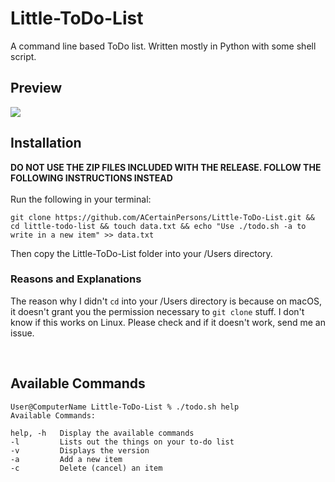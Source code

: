 # Little-ToDo-List
A command line based ToDo list. Written mostly in Python with some shell script.

## Preview
<img src="https://acertainpersons.github.io/omg_its_img!/sample.png">

<br>

## Installation

**DO NOT USE THE ZIP FILES INCLUDED WITH THE RELEASE. FOLLOW THE FOLLOWING INSTRUCTIONS INSTEAD**\
\
Run the following in your terminal:  
```
git clone https://github.com/ACertainPersons/Little-ToDo-List.git && cd little-todo-list && touch data.txt && echo "Use ./todo.sh -a to write in a new item" >> data.txt
```
Then copy the Little-ToDo-List folder into your /Users directory.
### Reasons and Explanations

The reason why I didn't `cd` into your /Users directory is because on macOS, it doesn't grant you the permission necessary to `git clone` stuff. I don't know if this works on Linux. Please check and if it doesn't work, send me an issue.

<br>

## Available Commands

```
User@ComputerName Little-ToDo-List % ./todo.sh help  
Available Commands:

help, -h   Display the available commands
-l         Lists out the things on your to-do list
-v         Displays the version
-a         Add a new item
-c         Delete (cancel) an item
```